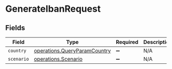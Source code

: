 # GenerateIbanRequest


## Fields

| Field                                                                        | Type                                                                         | Required                                                                     | Description                                                                  |
| ---------------------------------------------------------------------------- | ---------------------------------------------------------------------------- | ---------------------------------------------------------------------------- | ---------------------------------------------------------------------------- |
| `country`                                                                    | [operations.QueryParamCountry](../../models/operations/queryparamcountry.md) | :heavy_minus_sign:                                                           | N/A                                                                          |
| `scenario`                                                                   | [operations.Scenario](../../models/operations/scenario.md)                   | :heavy_minus_sign:                                                           | N/A                                                                          |
